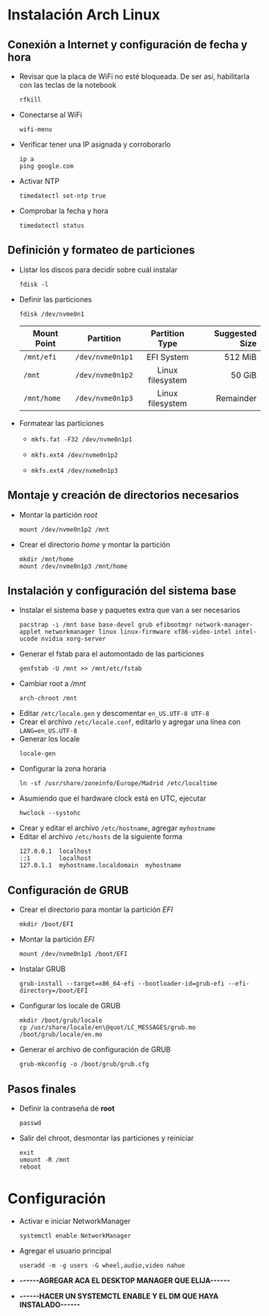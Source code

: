 # Instalación Arch Linux

##  Conexión a Internet y configuración de fecha y hora
* Revisar que la placa de WiFi no esté bloqueada. De ser así, habilitarla con las teclas de la notebook
    ```
    rfkill
    ```
* Conectarse al WiFi
    ```
    wifi-menu
    ```
* Verificar tener una IP asignada y corroborarlo
  ```
  ip a
  ping google.com
  ```
* Activar NTP
  ```
  timedatectl set-ntp true
  ```
* Comprobar la fecha y hora
  ```
  timedatectl status
  ```

##  Definición y formateo de particiones
* Listar los discos para decidir sobre cuál instalar
  ```
  fdisk -l
  ```
* Definir las particiones
  ```
  fdisk /dev/nvme0n1
  ```
    | Mount Point | Partition        |  Partition Type  | Suggested Size |
    | ----------- | ---------------- | :--------------: | -------------: |
    | `/mnt/efi`  | `/dev/nvme0n1p1` |    EFI System    |        512 MiB |
    | `/mnt`      | `/dev/nvme0n1p2` | Linux filesystem |         50 GiB |
    | `/mnt/home` | `/dev/nvme0n1p3` | Linux filesystem |      Remainder |
* Formatear las particiones
  * ```
    mkfs.fat -F32 /dev/nvme0n1p1
    ```
  * ```
    mkfs.ext4 /dev/nvme0n1p2
    ```
  * ```
    mkfs.ext4 /dev/nvme0n1p3
    ```

##  Montaje y creación de directorios necesarios
* Montar la partición *root*
  ```
  mount /dev/nvme0n1p2 /mnt
  ```
* Crear el directorio *home* y montar la partición
  ```
  mkdir /mnt/home
  mount /dev/nvme0n1p3 /mnt/home
  ```

##  Instalación y configuración del sistema base
* Instalar el sistema base y paquetes extra que van a ser necesarios
  ```
  pacstrap -i /mnt base base-devel grub efibootmgr network-manager-applet networkmanager linux linux-firmware xf86-video-intel intel-ucode nvidia xorg-server
  ```
* Generar el fstab para el automontado de las particiones
  ```
  genfstab -U /mnt >> /mnt/etc/fstab
  ```
* Cambiar root a */mnt*
  ```
  arch-chroot /mnt
  ```
* Editar `/etc/locale.gen` y descomentar `en_US.UTF-8 UTF-8`
* Crear el archivo `/etc/locale.conf`, editarlo y agregar una línea con `LANG=en_US.UTF-8`
* Generar los locale
  ```
  locale-gen
  ```
* Configurar la zona horaria
  ```
  ln -sf /usr/share/zoneinfo/Europe/Madrid /etc/localtime
  ```
* Asumiendo que el hardware clock está en UTC, ejecutar
  ```
  hwclock --systohc
  ```
* Crear y editar el archivo `/etc/hostname`, agregar *`myhostname`*
* Editar el archivo `/etc/hosts` de la siguiente forma
  ```
  127.0.0.1  localhost
  ::1        localhost
  127.0.1.1  myhostname.localdomain  myhostname
  ```

##  Configuración de GRUB
* Crear el directorio para montar la partición *EFI*
  ```
  mkdir /boot/EFI
  ```
* Montar la partición *EFI*
  ```
  mount /dev/nvme0n1p1 /boot/EFI
  ```
* Instalar GRUB
  ```
  grub-install --target=x86_64-efi --bootloader-id=grub-efi --efi-directory=/boot/EFI
  ```
* Configurar los locale de GRUB
  ```
  mkdir /boot/grub/locale
  cp /usr/share/locale/en\@quot/LC_MESSAGES/grub.mo /boot/grub/locale/en.mo
  ```
* Generar el archivo de configuración de GRUB
  ```
  grub-mkconfig -o /boot/grub/grub.cfg
  ```

##  Pasos finales
* Definir la contraseña de **root**
  ```
  passwd
  ```
* Salir del chroot, desmontar las particiones y reiniciar
  ```
  exit
  umount -R /mnt
  reboot
  ```


# Configuración
* Activar e iniciar NetworkManager
  ```
  systemctl enable NetworkManager
  ```

* Agregar el usuario principal
  ```
  useradd -m -g users -G wheel,audio,video nahue
* **------AGREGAR ACA EL DESKTOP MANAGER QUE ELIJA------**
* **------HACER UN SYSTEMCTL ENABLE Y EL DM QUE HAYA INSTALADO------**